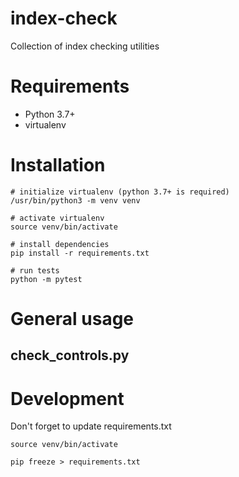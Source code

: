 # index-check

Collection of index checking utilities

# Requirements
- Python 3.7+
- virtualenv

# Installation
```
# initialize virtualenv (python 3.7+ is required)
/usr/bin/python3 -m venv venv

# activate virtualenv
source venv/bin/activate

# install dependencies
pip install -r requirements.txt

# run tests
python -m pytest
```

# General usage

## check_controls.py

# Development

Don't forget to update requirements.txt
```
source venv/bin/activate

pip freeze > requirements.txt
```

